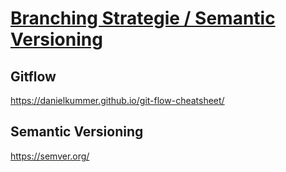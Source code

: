 # [Branching Strategie / Semantic Versioning](https://gitlab.com/ch-tbz-it/Stud/m324/-/blob/main/Projekt/D2_Branching_Strategie.md)
## Gitflow
https://danielkummer.github.io/git-flow-cheatsheet/

## Semantic Versioning
https://semver.org/
